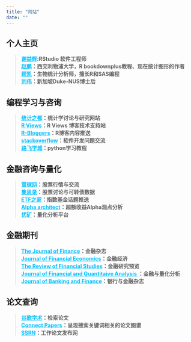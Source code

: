 ```yaml
---
title: "网站"
date: ""
---
```


## 个人主页

> **<a href="https://yihui.org/" style="color:#00BFFF;">谢益辉</a>:RStudio 软件工程师** <br>
**<a href="https://pzhao.org/" style="color:#00BFFF;">赵鹏</a>：西交利物浦大学，R bookdownplus教程、现在统计图形的作者**<br>
**<a href="https://bioinfo-scrounger.com/" style="color:#00BFFF;">顾凯</a>：生物统计分析师，擅长R和SAS编程**<br>
**<a href="https://weiliu.netlify.app/" style="color:#00BFFF;">刘伟</a>：新加坡Duke-NUS博士后**



## 编程学习与咨询

> **<a href="https://cosx.org//" style="color:#00BFFF;">统计之都</a>：统计学讨论与研究网站**<br>
**<a href="https://rviews.rstudio.com/" style="color:#00BFFF;">R Views</a>：R Views 博客技术支持站**<br>
**<a href="https://rviews.rstudio.com/" style="color:#00BFFF;">R-Bloggers</a>：R博客内容推送**<br>
**<a href="https://www.r-bloggers.com/" style="color:#00BFFF;">stackoverflow</a>：软件开发问题交流**<br>
**<a href="http://www.byhy.net/" style="color:#00BFFF;">路飞学城</a>：python学习教程**


## 金融咨询与量化

> **<a href="https://xueqiu.com/" style="color:#00BFFF;">雪球网</a>：股票行情与交流**<br>
**<a href="https://www.jisilu.cn/" style="color:#00BFFF;">集思录</a>：股票讨论与可转债数据**<br>
**<a href="http://www.etf.group/" style="color:#00BFFF;">ETF之家</a>：指数基金话题推送**<br>
**<a href="https://alphaarchitect.com/category/architect-academic-insights/factor-investing/momentum-investing/" style="color:#00BFFF;">Alpha architect</a>：超额收益Alpha观点分析**<br>
**<a href="https://www.joinquant.com/" style="color:#00BFFF;">优矿</a>：量化分析平台**


## 金融期刊

> **<a href="https://onlinelibrary.wiley.com/journal/15406261" style="color:#00BFFF;">The Journal of Finance</a>：金融杂志**<br>
**<a href="https://www.sciencedirect.com/journal/journal-of-financial-economics" style="color:#00BFFF;">Journal of Financial Economics</a>：金融经济**<br>
**<a href="https://academic.oup.com/rfs/issue" style="color:#00BFFF;">The Review of Financial Studies</a>：金融研究预览**<br>
**<a href="https://www.cambridge.org/core/journals/journal-of-financial-and-quantitative-analysis/latest-issue" style="color:#00BFFF;">Journal of Financial and Quantitaive Analysis </a>：金融与量化分析**<br>
**<a href="https://www.sciencedirect.com/journal/journal-of-banking-and-finance" style="color:#00BFFF;">Journal of Banking and Finance</a>：银行与金融杂志**

## 论文查询

> **<a href="https://scholar.google.com/" style="color:#00BFFF;">谷歌学术</a>：检索论文**<br>
**<a href="https://www.connectedpapers.com/" style="color:#00BFFF;">Connect Papers</a>：呈现搜索关键词相关的论文图谱**<br>
**<a href="https://www.ssrn.com/index.cfm/en/" style="color:#00BFFF;">SSRN</a>：工作论文发布网**


